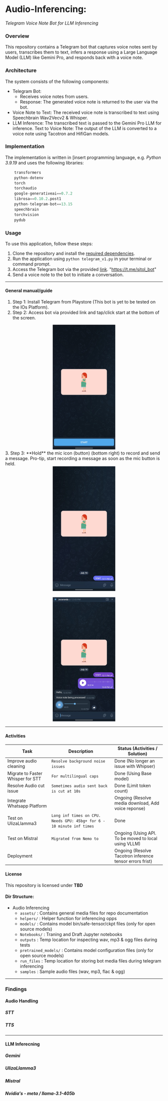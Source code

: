 # Audio-Inferencing: 
*Telegram Voice Note Bot for LLM Inferencing*

### Overview
This repository contains a Telegram bot that captures voice notes sent by users, transcribes them to text, infers a response using a Large Language Model (LLM) like Gemini Pro, and responds back with a voice note.

###  Architecture
The system consists of the following components:
- Telegram Bot: 
	- Receives voice notes from users.
	- Response: The generated voice note is returned to the user via the bot.
- Voice Note to Text: The received voice note is transcribed to text using Speechbrain Wav2Vecv2 & Whisper.
- LLM Inference: The transcribed text is passed to the Gemini Pro LLM for inference.
Text to Voice Note: The output of the LLM is converted to a voice note using Tacotron and HifiGan models.




### Implementation

The implementation is written in [insert programming language, e.g. *Python 3.9.19* and uses the following libraries:
``` python
	transformers
	python-dotenv
	torch
	torchaudio
	google-generativeai==0.7.2
	librosa==0.10.2.post1
	python-telegram-bot==13.15
	speechbrain
	torchvision
	pydub
```

### Usage

To use this application, follow these steps:

1.  Clone the repository and install the [required dependencies](requirements.txt).
2.  Run the application using  `python telegram_v1.py`  in your terminal or command prompt.
3.  Access the Telegram bot via the provided [link](https://t.me/sitol_bot). "https://t.me/sitol_bot"
4.  Send a voice note to the bot to initiate a conversation.
---
#### General manual/guide
1. Step 1: Install Telegram from Playstore (This bot is yet to be tested on the IOs Platform).
2. Step 2: Access bot via provided link and tap/click start at the bottom of the screen.
<div style="text-align: center;">
<img src="assets/telegram-1.jpg" width="200">
</div>
3. Step 3: **Hold** the mic icon (button) (bottom right) to record and send a message. Pro-tip, start recording a message as soon as the mic button is held.
<div style="text-align: center;">
<img src="assets/telegram-2.jpg" width="200">
</div>
<br>
<div style="text-align: center;">
<img src="assets/telegram-3.jpg" alt="Description" width="200">
</div>


---

####  Activities

|Task        							|Description                    			|Status (Activities / Solution)|
|-----------------------------------	|-----------------------------------------	|-----------|
|Improve audio cleaning    				|`Resolve background noise issues`   	    |Done (No longer an issue with Whipser)  |
|Migrate to Faster Whisper  for STT		|`For multilingual caps`            	    |Done (Using Base model) |
|Resolve Audio cut issue	        	|`Sometimes audio sent back is cut at 10s`  |Done (Limit token count)	|
|Integrate Whatsapp Platform       		|											|Ongoing (Resolve media download, Add voice reponse)|        
|Test on UlizaLlamma3					|`Long inf times on CPU. Needs GPU: 45bg+ for 6 - 10 minute inf times`	|Done |
|Test on Mistral						|`Migrated from Nemo to `					|Ongoing (Using API. To be moved to local using VLLM)|
|Deployment								|											|Ongoing (Resolve Tacotron inference tensor errors frist)|




#### License
This repository is licensed under **TBD**




#### Dir Structure:
- Audio Inferencing
    - `assets/`             : Contains general media files for repo documentation
	- `helpers/`			: Helper function for inferencing opps
    - `models/`             : Contains model bin/safe-tensor/ckpt files (only for open source models)
    - `Notebooks/`          : Traning and Draft Jupyter notebooks
    - `outputs`             : Temp location for inspecting wav, mp3 & ogg files during tests
    - `pretrained_models/`  : Contains model configuration files (only for open source models)
    - `run_files`           : Temp location for storing bot media files during telegram inferencing
    - `samples`             : Sample audio files (wav, mp3, flac & ogg)


--------

### Findings

#### Audio Handling

##### STT

##### TTS

----
#### LLM Inferecning

##### Gemini

##### UlizaLlamma3

##### Mistral

##### Nvidia's - meta / llama-3.1-405b
